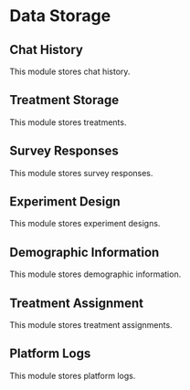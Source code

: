 # Data Storage

## Chat History
This module stores chat history.

## Treatment Storage
This module stores treatments.

## Survey Responses
This module stores survey responses.

## Experiment Design
This module stores experiment designs.

## Demographic Information
This module stores demographic information.

## Treatment Assignment
This module stores treatment assignments.

## Platform Logs
This module stores platform logs.
